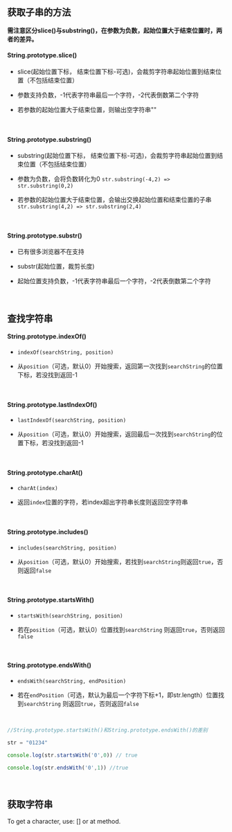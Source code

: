 ## 获取子串的方法

**需注意区分slice()与substring()，在参数为负数，起始位置大于结束位置时，两者的差异。**

#### String.prototype.slice()

- slice(起始位置下标， 结束位置下标-可选)，会裁剪字符串起始位置到结束位置（不包括结束位置）

- 参数支持负数，-1代表字符串最后一个字符，-2代表倒数第二个字符

- 若参数的起始位置大于结束位置，则输出空字符串""

<br>

#### String.prototype.substring()

- substring(起始位置下标， 结束位置下标-可选)，会裁剪字符串起始位置到结束位置（不包括结束位置）

- 参数为负数，会将负数转化为0 `str.substring(-4,2) => str.substring(0,2)`

- 若参数的起始位置大于结束位置，会输出交换起始位置和结束位置的子串`str.substring(4,2) => str.substring(2,4)`

<br>

#### String.prototype.substr()

- 已有很多浏览器不在支持

- substr(起始位置，裁剪长度)

- 起始位置支持负数，-1代表字符串最后一个字符，-2代表倒数第二个字符

<br>

## 查找字符串

#### String.prototype.indexOf()

- `indexOf(searchString, position)`

- 从`position`（可选，默认0）开始搜索，返回第一次找到`searchString`的位置下标，若没找到返回-1

<br>

#### String.prototype.lastIndexOf()

- `lastIndexOf(searchString, position)`

- 从`position`（可选，默认0）开始搜索，返回最后一次找到`searchString`的位置下标，若没找到返回-1

<br>

#### String.prototype.charAt()

- `charAt(index)`

- 返回`index`位置的字符，若index超出字符串长度则返回空字符串

<br>

#### String.prototype.includes()

- `includes(searchString, position)`

- 从`position`（可选，默认0）开始搜索，若找到`searchString`则返回`true`，否则返回`false`

<br>

#### String.prototype.startsWith()

- `startsWith(searchString, position)`

- 若在`position`（可选，默认0）位置找到`searchString` 则返回`true`，否则返回`false`

<br>

#### String.prototype.endsWith()

- `endsWith(searchString, endPosition)`

- 若在`endPosition`（可选，默认为最后一个字符下标+1，即str.length）位置找到`searchString` 则返回`true`，否则返回`false`

<br>

```jsx
//String.prototype.startsWith()和String.prototype.endsWith()的差别

str = "01234"

console.log(str.startsWith('0',0)) // true

console.log(str.endsWith('0',1)) //true
```

<br>

## 获取字符串

To get a character, use: [] or at method.



### 
